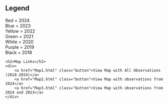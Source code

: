 
<div class="container">
    <h2>Legend</h2>
    <p class="legend">
        Red = 2024<br>
        Blue = 2023<br>
        Yellow = 2022<br>
        Green = 2021<br>
        White = 2020<br>
        Purple = 2019<br>
        Black = 2018
    </p>
    
    <h2>Map Links</h2>
    <div>
        <a href="Map1.html" class="button">View Map with All Observations (2018-2024)</a>
        <a href="Map2.html" class="button">View Map with observations from 2024</a>
        <a href="Map3.html" class="button">View Map with observations from 2024 and 2023</a>
    </div>
</div>
